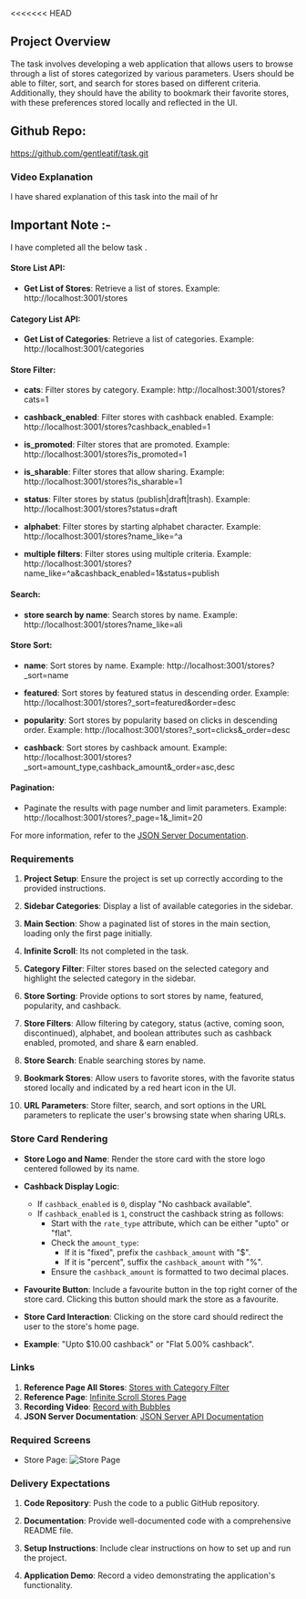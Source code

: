 <<<<<<< HEAD

## Project Overview

The task involves developing a web application that allows users to browse through a list of stores categorized by various parameters. Users should be able to filter, sort, and search for stores based on different criteria. Additionally, they should have the ability to bookmark their favorite stores, with these preferences stored locally and reflected in the UI.

## Github Repo:

https://github.com/gentleatif/task.git

### Video Explanation

I have shared explanation of this task into the mail of hr

## Important Note :-

I have completed all the below task .

#### Store List API:

- **Get List of Stores**: Retrieve a list of stores.
  Example: http://localhost:3001/stores

#### Category List API:

- **Get List of Categories**: Retrieve a list of categories.
  Example: http://localhost:3001/categories

#### Store Filter:

- **cats**: Filter stores by category.
  Example: http://localhost:3001/stores?cats=1

- **cashback_enabled**: Filter stores with cashback enabled.
  Example: http://localhost:3001/stores?cashback_enabled=1

- **is_promoted**: Filter stores that are promoted.
  Example: http://localhost:3001/stores?is_promoted=1

- **is_sharable**: Filter stores that allow sharing.
  Example: http://localhost:3001/stores?is_sharable=1

- **status**: Filter stores by status (publish|draft|trash).
  Example: http://localhost:3001/stores?status=draft

- **alphabet**: Filter stores by starting alphabet character.
  Example: http://localhost:3001/stores?name_like=^a

- **multiple filters**: Filter stores using multiple criteria.
  Example: http://localhost:3001/stores?name_like=^a&cashback_enabled=1&status=publish

#### Search:

- **store search by name**: Search stores by name.
  Example: http://localhost:3001/stores?name_like=ali

#### Store Sort:

- **name**: Sort stores by name.
  Example: http://localhost:3001/stores?\_sort=name

- **featured**: Sort stores by featured status in descending order.
  Example: http://localhost:3001/stores?\_sort=featured&order=desc

- **popularity**: Sort stores by popularity based on clicks in descending order.
  Example: http://localhost:3001/stores?\_sort=clicks&\_order=desc

- **cashback**: Sort stores by cashback amount.
  Example: http://localhost:3001/stores?\_sort=amount_type,cashback_amount&\_order=asc,desc

#### Pagination:

- Paginate the results with page number and limit parameters.
  Example: http://localhost:3001/stores?\_page=1&\_limit=20

For more information, refer to the [JSON Server Documentation](https://github.com/typicode/json-server/tree/v0?tab=readme-ov-file).

### Requirements

1. **Project Setup**: Ensure the project is set up correctly according to the provided instructions.

2. **Sidebar Categories**: Display a list of available categories in the sidebar.

3. **Main Section**: Show a paginated list of stores in the main section, loading only the first page initially.

4. **Infinite Scroll**: Its not completed in the task.

5. **Category Filter**: Filter stores based on the selected category and highlight the selected category in the sidebar.

6. **Store Sorting**: Provide options to sort stores by name, featured, popularity, and cashback.

7. **Store Filters**: Allow filtering by category, status (active, coming soon, discontinued), alphabet, and boolean attributes such as cashback enabled, promoted, and share & earn enabled.

8. **Store Search**: Enable searching stores by name.

9. **Bookmark Stores**: Allow users to favorite stores, with the favorite status stored locally and indicated by a red heart icon in the UI.

10. **URL Parameters**: Store filter, search, and sort options in the URL parameters to replicate the user's browsing state when sharing URLs.

### Store Card Rendering

- **Store Logo and Name**: Render the store card with the store logo centered followed by its name.

- **Cashback Display Logic**:

  - If `cashback_enabled` is `0`, display "No cashback available".
  - If `cashback_enabled` is `1`, construct the cashback string as follows:
    - Start with the `rate_type` attribute, which can be either "upto" or "flat".
    - Check the `amount_type`:
      - If it is "fixed", prefix the `cashback_amount` with "$".
      - If it is "percent", suffix the `cashback_amount` with "%".
    - Ensure the `cashback_amount` is formatted to two decimal places.

- **Favourite Button**: Include a favourite button in the top right corner of the store card. Clicking this button should mark the store as a favourite.

- **Store Card Interaction**: Clicking on the store card should redirect the user to the store's home page.
- **Example**: "Upto $10.00 cashback" or "Flat 5.00% cashback".

### Links

1. **Reference Page All Stores**: [Stores with Category Filter](https://laraback.enactweb.com/all-stores)
2. **Reference Page**: [Infinite Scroll Stores Page](https://stg-app.rewardsbunny.com/all-stores)
3. **Recording Video**: [Record with Bubbles](https://app.usebubbles.com/)
4. **JSON Server Documentation**: [JSON Server API Documentation](https://github.com/typicode/json-server/tree/v0?tab=readme-ov-file)

### Required Screens

- Store Page: ![Store Page](https://img.enacton.com/ShareX/2024/03/mdRHpBKvGa.png)

### Delivery Expectations

1. **Code Repository**: Push the code to a public GitHub repository.

2. **Documentation**: Provide well-documented code with a comprehensive README file.

3. **Setup Instructions**: Include clear instructions on how to set up and run the project.

4. **Application Demo**: Record a video demonstrating the application's functionality.
